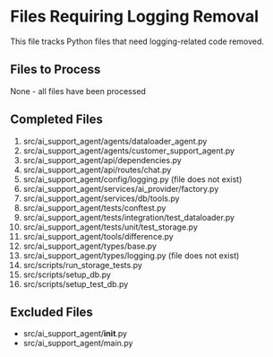 # Files Requiring Logging Removal

This file tracks Python files that need logging-related code removed.

## Files to Process
None - all files have been processed

## Completed Files
1. src/ai_support_agent/agents/dataloader_agent.py
2. src/ai_support_agent/agents/customer_support_agent.py
3. src/ai_support_agent/api/dependencies.py
4. src/ai_support_agent/api/routes/chat.py
5. src/ai_support_agent/config/logging.py (file does not exist)
6. src/ai_support_agent/services/ai_provider/factory.py
7. src/ai_support_agent/services/db/tools.py
8. src/ai_support_agent/tests/conftest.py
9. src/ai_support_agent/tests/integration/test_dataloader.py
10. src/ai_support_agent/tests/unit/test_storage.py
11. src/ai_support_agent/tools/difference.py
12. src/ai_support_agent/types/base.py
13. src/ai_support_agent/types/logging.py (file does not exist)
14. src/scripts/run_storage_tests.py
15. src/scripts/setup_db.py
16. src/scripts/setup_test_db.py

## Excluded Files
- src/ai_support_agent/__init__.py
- src/ai_support_agent/main.py 